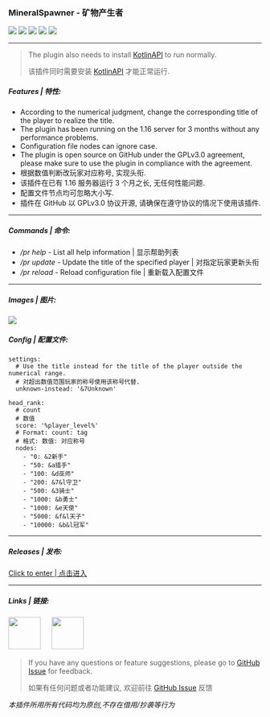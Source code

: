 ### MineralSpawner *-* 矿物产生者
![](https://img.shields.io/github/license/Score2/PlayerRanks?color=blue&style=for-the-badge)
![](https://img.shields.io/github/downloads/Score2/PlayerRanks/total?color=green&style=for-the-badge)
![](https://img.shields.io/github/v/release/Score2/PlayerRanks?color=purple&style=for-the-badge)
![](https://img.shields.io/github/issues/Score2/PlayerRanks?style=for-the-badge)
![](https://img.shields.io/github/issues-pr/Score2/PlayerRanks?style=for-the-badge)

***
> The plugin also needs to install [KotlinAPI](https://www.mcbbs.net/thread-1080136-1-1.html) to run normally.
>
> 该插件同时需要安装 [KotlinAPI](https://www.mcbbs.net/thread-1080136-1-1.html) 才能正常运行.
##### Features | 特性:
* According to the numerical judgment, change the corresponding title of the player to realize the title.
* The plugin has been running on the 1.16 server for 3 months without any performance problems.
* Configuration file nodes can ignore case.
* The plugin is open source on GitHub under the GPLv3.0 agreement, please make sure to use the plugin in compliance with the agreement.
* 根据数值判断改玩家对应称号, 实现头衔.
* 该插件在已有 1.16 服务器运行 3 个月之长, 无任何性能问题.
* 配置文件节点均可忽略大小写.
* 插件在 GitHub 以 GPLv3.0 协议开源, 请确保在遵守协议的情况下使用该插件.

***

##### Commands | 命令:
* */pr help* - List all help information | 显示帮助列表
* */pr update* - Update the title of the specified player | 对指定玩家更新头衔
* */pr reload* - Reload configuration file | 重新载入配置文件

***

##### Images | 图片:
![](http://mc3.roselle.vip:602/plugins/playerranks/images/1.jpg)


##### Config | 配置文件:
```
settings:
  # Use the title instead for the title of the player outside the numerical range.
  # 对超出数值范围玩家的称号使用该称号代替.
  unknown-instead: '&7Unknown'

head_rank:
  # count
  # 数值
  score: '%player_level%'
  # Format: count: tag
  # 格式: 数值: 对应称号
  nodes:
    - "0: &2新手"
    - "50: &a猎手"
    - "100: &d巫师"
    - "200: &7&l守卫"
    - "500: &3骑士"
    - "1000: &b勇士"
    - "1000: &e天使"
    - "5000: &f&l天子"
    - "10000: &b&l冠军"
```

***
##### Releases | 发布:
[Click to enter | 点击进入](https://github.com/Score2/PlayerRanks/releases)

***
##### Links | 链接:
[<img src="http://mc3.roselle.vip:602/icons/github.svg" width="64" height="64"/>](https://github.com/Score2/PlayerRanks) 　
[<img src="http://mc3.roselle.vip:602/icons/wiki.svg" width="64" height="64"/>](https://github.com/Score2/PlayerRanks/wiki) 　

> If you have any questions or feature suggestions, please go to [GitHub Issue](https://github.com/Score2/PlayerRanks/issues) for feedback.
>
> 如果有任何问题或者功能建议, 欢迎前往 [GitHub Issue](https://github.com/Score2/PlayerRanks/issues) 反馈

*本插件所用所有代码均为原创,不存在借用/抄袭等行为*